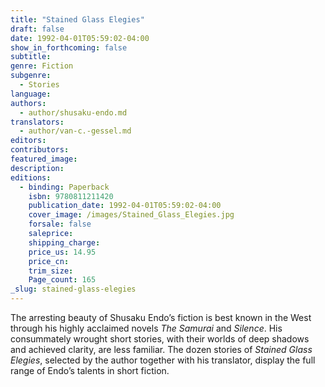 ```yaml
---
title: "Stained Glass Elegies"
draft: false
date: 1992-04-01T05:59:02-04:00
show_in_forthcoming: false
subtitle:
genre: Fiction
subgenre:
  - Stories
language:
authors:
  - author/shusaku-endo.md
translators:
  - author/van-c.-gessel.md
editors:
contributors:
featured_image:
description:
editions:
  - binding: Paperback
    isbn: 9780811211420
    publication_date: 1992-04-01T05:59:02-04:00
    cover_image: /images/Stained_Glass_Elegies.jpg
    forsale: false
    saleprice:
    shipping_charge:
    price_us: 14.95
    price_cn:
    trim_size:
    Page_count: 165
_slug: stained-glass-elegies
---
```


The arresting beauty of Shusaku Endo’s fiction is best known in the West through his highly acclaimed novels _The Samurai_ and _Silence_. His consummately wrought short stories, with their worlds of deep shadows and achieved clarity, are less familiar. The dozen stories of _Stained Glass Elegies_, selected by the author together with his translator, display the full range of Endo’s talents in short fiction.

